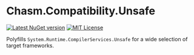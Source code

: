 # Chasm.Compatibility.Unsafe

[![Latest NuGet version](https://img.shields.io/nuget/v/Chasm.Compatibility.Unsafe)](https://www.nuget.org/packages/Chasm.Compatibility.Unsafe/)
[![MIT License](https://img.shields.io/github/license/Chasmical/Chasm)](../../LICENSE)



Polyfills `System.Runtime.CompilerServices.Unsafe` for a wide selection of target frameworks.


